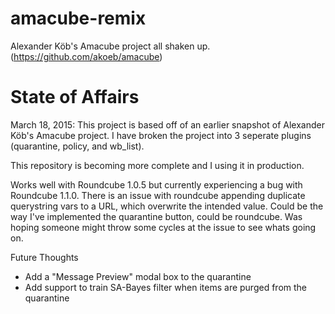 amacube-remix
=============

Alexander Köb's Amacube project all shaken up. (https://github.com/akoeb/amacube)


State of Affairs
=============

March 18, 2015:
This project is based off of an earlier snapshot of Alexander Köb's Amacube project.  I have broken the project into 3 seperate plugins (quarantine, policy, and wb_list).

This repository is becoming more complete and I using it in production.

Works well with Roundcube 1.0.5 but currently experiencing a bug with Roundcube 1.1.0.  There is an issue with roundcube appending duplicate querystring vars to a URL, which overwrite the intended value.  Could be the way I've implemented the quarantine button, could be roundcube.  Was hoping someone might throw some cycles at the issue to see whats going on.


Future Thoughts
- Add a "Message Preview" modal box to the quarantine
- Add support to train SA-Bayes filter when items are purged from the quarantine

